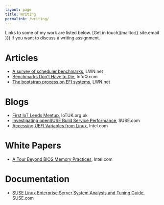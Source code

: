 ```yaml
---
layout: page
title: Writing
permalink: /writing/
---
```


Links to some of my work are listed below. [Get in touch](mailto:{{ site.email }}) if you want to discuss a writing assignment.


# Articles <a name="articles"></a> #
 - [A survey of scheduler benchmarks](https://lwn.net/SubscriberLink/725238/904b69ce929e5758/), LWN.net
 - [Benchmarks Don't Have to Die](https://www.infoq.com/articles/traditional-benchmark-lifespan), InfoQ.com
 - [The bootstrap process on EFI systems](https://lwn.net/Articles/632528/), LWN.net

# Blogs <a name="blogs"></a> #
 - [First IoT Leeds Meetup](https://iotuk.org.uk/first-iot-leeds-meetup/), IoTUK.org.uk
 - [Investigating openSUSE Build Service Performance](https://www.suse.com/communities/blog/investigating-opensuse-build-service-performance/), SUSE.com
 - [Accessing UEFI Variables from Linux](http://firmware.intel.com/blog/accessing-uefi-variables-linux), Intel.com

# White Papers <a name="whitepapers"></a> #
 - [A Tour Beyond BIOS Memory Practices](https://firmware.intel.com/sites/default/files/resources/A_Tour_Beyond_BIOS_Memory_Practices_with_UEFI.pdf), Intel.com

# Documentation <a name="documentation"></a> #
 - [SUSE Linux Enterprise Server System Analysis and Tuning Guide](https://www.suse.com/documentation/sles-12/singlehtml/book_sle_tuning/book_sle_tuning.html#cha.tuning.taskscheduler), SUSE.com
